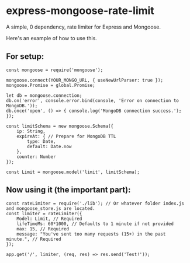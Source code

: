 # express-mongoose-rate-limit
A simple, 0 dependency, rate limiter for Express and Mongoose.

Here's an example of how to use this.

## For setup:
```
const mongoose = require('mongoose');

mongoose.connect(YOUR_MONGO_URL, { useNewUrlParser: true });
mongoose.Promise = global.Promise;

let db = mongoose.connection;
db.on('error', console.error.bind(console, 'Error on connection to MongoDB.'));
db.once('open', () => { console.log('MongoDB connection success.'); });

const limitSchema = new mongoose.Schema({ 
    ip: String,
    expireAt: { // Prepare for MongoDB TTL
        type: Date,
        default: Date.now
    },
    counter: Number
});

const Limit = mongoose.model('limit', limitSchema);
```
## Now using it (the important part):
```
const rateLimiter = require('./lib'); // Or whatever folder index.js and mongoose_store.js are located.
const limiter = rateLimiter({
    Model: Limit, // Required
    lifeTimeMs: 60*1000, // Defaults to 1 minute if not provided
    max: 15, // Required
    message: "You've sent too many requests (15+) in the past minute.", // Required
});

app.get('/', limiter, (req, res) => res.send('Test!'));
```
